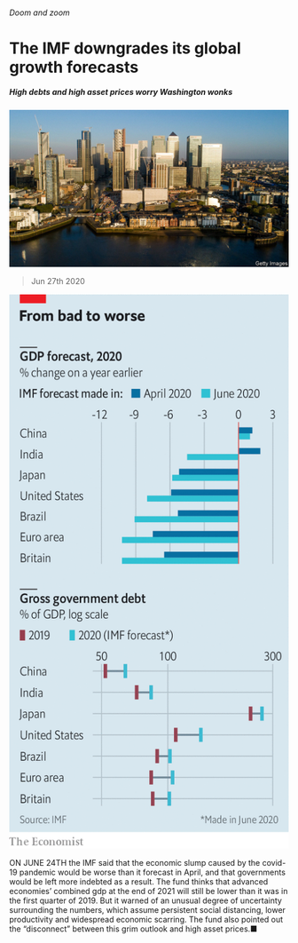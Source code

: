 ###### Doom and zoom

# The IMF downgrades its global growth forecasts 

##### High debts and high asset prices worry Washington wonks 

![image](images/20200627_FNP502.jpg) 

> Jun 27th 2020 


![image](images/20200627_FNC218.png) 


ON JUNE 24TH the IMF said that the economic slump caused by the covid-19 pandemic would be worse than it forecast in April, and that governments would be left more indebted as a result. The fund thinks that advanced economies’ combined gdp at the end of 2021 will still be lower than it was in the first quarter of 2019. But it warned of an unusual degree of uncertainty surrounding the numbers, which assume persistent social distancing, lower productivity and widespread economic scarring. The fund also pointed out the “disconnect” between this grim outlook and high asset prices.■

